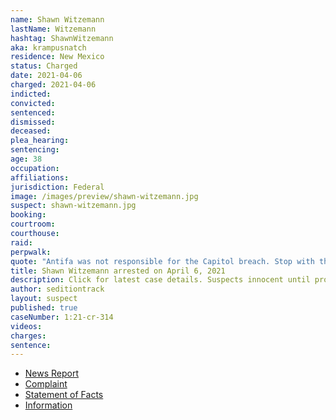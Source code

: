 ```yaml
---
name: Shawn Witzemann
lastName: Witzemann
hashtag: ShawnWitzemann
aka: krampusnatch
residence: New Mexico
status: Charged
date: 2021-04-06
charged: 2021-04-06
indicted:
convicted:
sentenced:
dismissed:
deceased:
plea_hearing:
sentencing:
age: 38
occupation:
affiliations:
jurisdiction: Federal
image: /images/preview/shawn-witzemann.jpg
suspect: shawn-witzemann.jpg
booking:
courtroom:
courthouse:
raid:
perpwalk:
quote: "Antifa was not responsible for the Capitol breach. Stop with the bullshit already."
title: Shawn Witzemann arrested on April 6, 2021
description: Click for latest case details. Suspects innocent until proven guilty.
author: seditiontrack
layout: suspect
published: true
caseNumber: 1:21-cr-314
videos:
charges:
sentence:
---
```

- [News Report](https://www.krqe.com/news/crime/farmington-man-charged-for-alleged-role-in-capitol-riot/)
- [Complaint](https://www.justice.gov/usao-dc/case-multi-defendant/file/1385351/download)
- [Statement of Facts](https://www.justice.gov/usao-dc/case-multi-defendant/file/1385356/download)
- [Information](https://www.justice.gov/usao-dc/case-multi-defendant/file/1393031/download)
